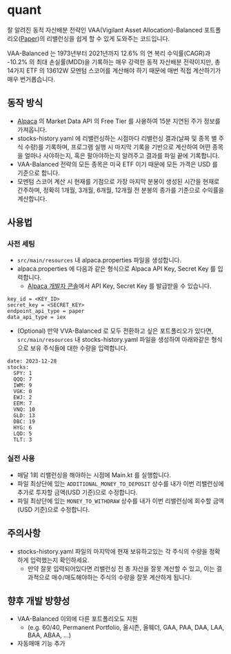 # quant

잘 알려진 동적 자산배분 전략인 VAA(Vigilant Asset Allocation)-Balanced
포트폴리오([Paper](https://papers.ssrn.com/sol3/papers.cfm?abstract_id=3002624))의
리밸런싱을 쉽게 할 수 있게 도와주는 코드입니다.

VAA-Balanced 는 1973년부터 2021년까지 12.6% 의 연 복리 수익률(CAGR)과 -10.2% 의 최대 손실률(MDD)을 기록하는 매우 강력한 동적 자산배분 전략이지만, 총 14가지 ETF 의
13612W 모멘텀 스코어를 계산해야 하기 때문에 매번 직접 계산하기가 매우 번거롭습니다.

## 동작 방식

* [Alpaca](https://alpaca.markets/) 의 Market Data API 의 Free Tier 를 사용하여 15분 지연된 주가 정보를 가져옵니다.
* stocks-history.yaml 에 리밸런싱하는 시점마다 리밸런싱 결과(날짜 및 종목 별 주식 수량)를 기록하며, 프로그램 실행 시 마지막 기록을 기반으로 계산하여 어떤 종목을 얼마나 사야하는지, 혹은
  팔아야하는지 알려주고 결과를 파일 끝에 기록합니다.
* VAA-Balanced 전략의 모든 종목은 미국 ETF 이기 때문에 모든 가격은 USD 를 기준으로 합니다.
* 모멘텀 스코어 계산 시 현재를 기점으로 가장 마지막 분봉이 생성된 시간을 현재로 간주하며, 정확히 1개월, 3개월, 6개월, 12개월 전 분봉의 종가를 기준으로 수익률을 계산합니다.

## 사용법

### 사전 세팅

* `src/main/resources` 내 alpaca.properties 파일을 생성합니다.
* alpaca.properties 에 다음과 같은 형식으로 Alpaca API Key, Secret Key 를 입력합니다.
    * [Alpaca 개발자 콘솔](https://app.alpaca.markets/paper/dashboard/overview)에서 API Key, Secret Key 를 발급받을 수 있습니다.

```
key_id = <KEY_ID>
secret_key = <SECRET_KEY>
endpoint_api_type = paper
data_api_type = iex
```

* (Optional) 만약 VVA-Balanced 로 모두 전환하고 싶은 포트폴리오가 있다면, `src/main/resources` 내 stocks-history.yaml 파일을 생성하여 아래와같은 형식으로 보유
  주식들에 대한
  수량을 입력합니다.

```
date: 2023-12-28
stocks:
  SPY: 1
  QQQ: 7
  IWM: 9
  VGK: 0
  EWJ: 2
  EEM: 7
  VNQ: 10
  GLD: 13
  DBC: 19
  HYG: 6
  LQD: 5
  TLT: 3
```

### 실전 사용

* 매달 1회 리밸런싱을 해야하는 시점에 Main.kt 를 실행합니다.
* 파일 최상단에 있는 `ADDITIONAL_MONEY_TO_DEPOSIT` 상수를 내가 이번 리밸런싱에 추가로 투자할 금액(USD 기준)으로 수정합니다.
* 파일 최상단에 있는 `MONEY_TO_WITHDRAW` 상수를 내가 이번 리밸런싱에 회수할 금액(USD 기준)으로 수정합니다.

## 주의사항

* stocks-history.yaml 파일의 마지막에 현재 보유하고있는 각 주식의 수량을 정확하게 입력했는지 확인하세요.
    * 만약 잘못 입력되어있다면 리밸런싱 전 총 자산을 잘못 계산할 수 있고, 이는 결과적으로 매수/매도해야하는 주식의 수량을 잘못 계산하게 됩니다.

## 향후 개발 방향성

* VAA-Balanced 이외에 다른 포트폴리오도 지원
    * (e.g. 60/40, Permanent Portfolio, 올시즌, 올웨더, GAA, PAA, DAA, LAA, BAA, ABAA, ...)
* 자동매매 기능 추가
